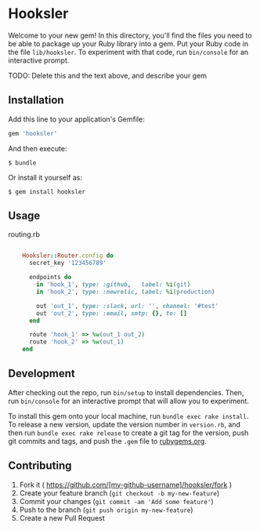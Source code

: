 # Hooksler

Welcome to your new gem! In this directory, you'll find the files you need to be able to package up your Ruby library into a gem. Put your Ruby code in the file `lib/hooksler`. To experiment with that code, run `bin/console` for an interactive prompt.

TODO: Delete this and the text above, and describe your gem

## Installation

Add this line to your application's Gemfile:

```ruby
gem 'hooksler'
```

And then execute:

    $ bundle

Or install it yourself as:

    $ gem install hooksler

## Usage


routing.rb


```ruby

    Hooksler::Router.config do
      secret_key '123456789'

      endpoints do
        in 'hook_1', type: :github,   label: %i(git)
        in 'hook_2', type: :newrelic, label: %i(production)

        out 'out_1', type: :slack, url: '', channel: '#test'
        out 'out_2', type: :email, smtp: {}, to: []
      end

      route 'hook_1' => %w(out_1 out_2)
      route 'hook_2' => %w(out_1)
    end

```


## Development

After checking out the repo, run `bin/setup` to install dependencies. Then, run `bin/console` for an interactive prompt that will allow you to experiment.

To install this gem onto your local machine, run `bundle exec rake install`. To release a new version, update the version number in `version.rb`, and then run `bundle exec rake release` to create a git tag for the version, push git commits and tags, and push the `.gem` file to [rubygems.org](https://rubygems.org).

## Contributing

1. Fork it ( https://github.com/[my-github-username]/hooksler/fork )
2. Create your feature branch (`git checkout -b my-new-feature`)
3. Commit your changes (`git commit -am 'Add some feature'`)
4. Push to the branch (`git push origin my-new-feature`)
5. Create a new Pull Request
